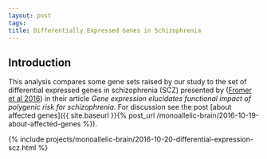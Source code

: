 ```yaml
---
layout: post
tags:
title: Differentially Expressed Genes in Schizophrenia
---
```


## Introduction

This analysis compares some gene sets raised by our study to the set of differential expressed genes in schizophrenia (SCZ) presented by ([Fromer et al 2016](http://www.nature.com/neuro/journal/vaop/ncurrent/full/nn.4399.html)) in their article *Gene expression elucidates functional impact of polygenic risk for schizophrenia*.  For discussion see the post [about affected genes]({{ site.baseurl }}{% post_url /monoallelic-brain/2016-10-19-about-affected-genes %}).

{% include projects/monoallelic-brain/2016-10-20-differential-expression-scz.html %}
